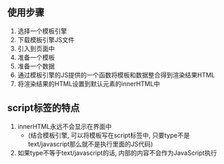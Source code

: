 ## 使用步骤

1. 选择一个模板引擎
2. 下载模板引擎JS文件
3. 引入到页面中
4. 准备一个模板
5. 准备一个数据
6. 通过模板引擎的JS提供的一个函数将模板和数据整合得到渲染结果HTML
7. 将渲染结果的HTML设置到默认元素的innerHTML中





## script标签的特点

1. innerHTML永远不会显示在界面中    
   -  (结合模板引擎, 可以将模板写在script标签中, 只要type不是text/javascript那么就不是执行里面的JS代码)
2. 如果type不等于text/javascript的话, 内部的内容不会作为JavaScript执行